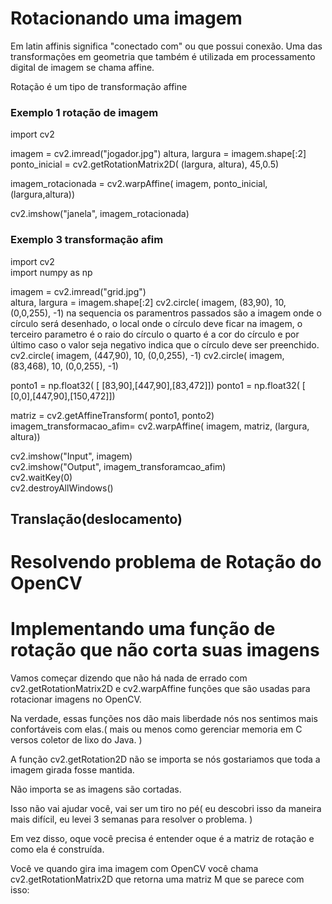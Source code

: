 <h1>Rotacionando uma imagem</h1>
<p>Em latin affinis significa "conectado com" ou que possui conexão. Uma das transformações em geometria que também é 
utilizada em processamento digital de imagem se chama affine.</p>
<p>Rotação é um tipo de transformação affine</p>
<h3>Exemplo 1 rotação de imagem  </h3>

import cv2

imagem = cv2.imread("jogador.jpg")
altura, largura = imagem.shape[:2]
ponto_inicial = cv2.getRotationMatrix2D( (largura, altura), 45,0.5)

imagem_rotacionada = cv2.warpAffine( imagem, ponto_inicial, (largura,altura))
 
cv2.imshow("janela", imagem_rotacionada)

<h3>Exemplo 3 transformação afim</h3>

import cv2<br>
import numpy as np<br>

imagem = cv2.imread("grid.jpg")<br>
altura, largura = imagem.shape[:2]
cv2.circle( imagem, (83,90), 10, (0,0,255), -1) na sequencia os paramentros passados são a imagem onde o círculo será desenhado,
o local onde o círculo deve ficar na imagem, o terceiro parametro é o raio do círculo o quarto é a cor do círculo e por último caso o valor seja negativo indica que o círculo deve ser preenchido.
cv2.circle( imagem, (447,90), 10, (0,0,255), -1)
cv2.circle( imagem, (83,468), 10, (0,0,255), -1)

ponto1 = np.float32( [ [83,90],[447,90],[83,472]])
ponto1 = np.float32( [ [0,0],[447,90],[150,472]])

matriz = cv2.getAffineTransform( ponto1, ponto2)
imagem_transformacao_afim= cv2.warpAffine( imagem, matriz, (largura, altura))

cv2.imshow("Input", imagem)<br>
cv2.imshow("Output", imagem_transforamcao_afim)<br>
cv2.waitKey(0)<br>
cv2.destroyAllWindows()<br>




<h2>Translação(deslocamento)</h2>
<p></p>


<h1>Resolvendo problema de Rotação do OpenCV</h1>
<h1>Implementando uma função de rotação que não corta suas imagens</h1>
<p>Vamos começar dizendo que não há nada de errado com cv2.getRotationMatrix2D e cv2.warpAffine funções que são usadas
para rotacionar imagens no OpenCV.</p>
<p>Na verdade, essas funções nos dão mais liberdade nós nos sentimos mais confortáveis com elas.( mais ou menos
como gerenciar memoria em C versos coletor de lixo do Java. )</p>
<p>A função cv2.getRotation2D não se importa se nós gostariamos que toda a imagem girada fosse mantida.  </p>

<p>Não importa se as imagens são cortadas.</p>
<p>Isso não vai ajudar você, vai ser um tiro no pé( eu descobri isso da maneira mais difícil, eu levei
3 semanas para resolver o problema. ) </p>
<p>Em vez disso, oque você precisa é entender oque é a matriz de rotação e como ela é construída.</p>
<p>Você ve quando gira ima imagem com OpenCV você chama cv2.getRotationMatrix2D que retorna uma matriz M que se parece com isso:</p>
